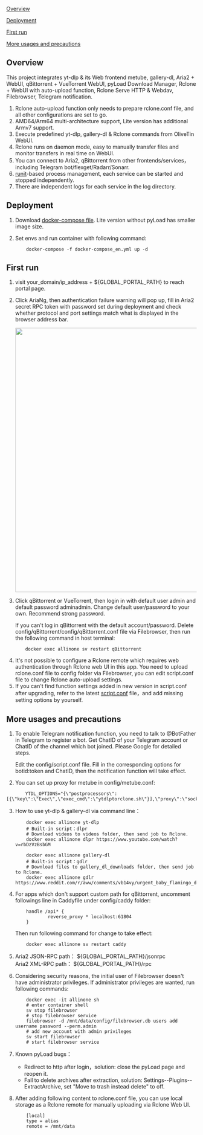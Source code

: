[Overview](#Overview)

[Deployment](#Deployment)

[First run](#first)

[More usages and precautions](#more)  

## <a id="Overview"></a>Overview

This project integrates yt-dlp & its Web frontend metube, gallery-dl, Aria2 + WebUI, qBittorrent + VueTorrent WebUI, pyLoad Download Manager, Rclone + WebUI with auto-upload function, Rclone Serve HTTP & Webdav, Filebrowser, Telegram notification.

 1. Rclone auto-upload function only needs to prepare rclone.conf file, and all other configurations are set to go.
 2. AMD64/Arm64 multi-architecture support, Lite version has additional Armv7 support.
 3. Execute predefined yt-dlp, gallery-dl & Rclone commands from OliveTin WebUI.
 4. Rclone runs on daemon mode, easy to manually transfer files and monitor transfers in real time on WebUI.
 5. You can connect to Aria2, qBittorrent from other frontends/services，including Telegram bot/flexget/Radarr/Sonarr.
 6. [runit](http://smarden.org/runit/index.html)-based process management, each service can be started and stopped independently.
 7. There are independent logs for each service in the log directory.

## <a id="Deployment"></a>Deployment

 1. Download [docker-compose file](https://github.com/wy580477/Leech-AIO-APP-EX/blob/docker/docker-compose_en.yml). Lite version without pyLoad has smaller image size.
 2. Set envs and run container with following command:

            docker-compose -f docker-compose_en.yml up -d

## <a id="first"></a>First run

   1. visit your_domain/ip_address + \${GLOBAL_PORTAL_PATH} to reach portal page.
   2. Click AriaNg, then authentication failure warning will pop up, fill in Aria2 secret RPC token with password set during deployment and check whether protocol and port settings match what is displayed in the browser address bar.  

         <img src="https://user-images.githubusercontent.com/98247050/165651080-b1b79ba6-7cc0-4c7c-b65b-fbc4256f59f9.png"  width="700"/>

   3. Click qBittorrent or VueTorrent, then login in with default user admin and default password adminadmin. Change default user/password to your own. Recommend strong password.

      If you can't log in qBittorrent with the default account/password. Delete config/qBittorrent/config/qBittorrent.conf file via Filebrowser, then run the following command in host terminal:
```
       docker exec allinone sv restart qBittorrent
```  
   4. It's not possible to configure a Rclone remote which requires web authentication through Rclone web UI in this app. You need to upload rclone.conf file to config folder via Filebrowser, you can edit script.conf file to change Rclone auto-upload settings.
   5. If you can't find function settings added in new version in script.conf after upgrading, refer to the latest [script.conf](https://github.com/wy580477/Leech-AIO-APP-EX/blob/docker/content/script.conf) file，and add missing setting options by yourself.

## <a id="more"></a>More usages and precautions
 
 1. To enable Telegram notification function, you need to talk to @BotFather in Telegram to register a bot. Get ChatID of your Telegram account or ChatID of the channel which bot joined. Please Google for detailed steps.
 
    Edit the config/script.conf file. Fill in the corresponding options for botid:token and ChatID, then the notification function will take effect.
 2. You can set up proxy for metube in config/metube.conf:
```
       YTDL_OPTIONS="{\"postprocessors\":[{\"key\":\"Exec\",\"exec_cmd\":\"ytdlptorclone.sh\"}],\"proxy\":\"socks5://127.0.0.1:10808\",\"noprogress\":true}"
```
 3. How to use yt-dlp & gallery-dl via command line：  


            docker exec allinone yt-dlp
            # Built-in script：dlpr
            # Download videos to videos folder, then send job to Rclone.
            docker exec allinone dlpr https://www.youtube.com/watch?v=rbDzVzBsbGM

            docker exec allinone gallery-dl
            # Built-in script：gdlr
            # Download files to gallery_dl_downloads folder, then send job to Rclone.
            docker exec allinone gdlr https://www.reddit.com/r/aww/comments/vb14vy/urgent_baby_flamingo_doing_flamingo_leg/

 4. For apps which don't support custom path for qBittorrent, uncomment followings line in Caddyfile under config/caddy folder:


            handle /api* {       
                    reverse_proxy * localhost:61804
            }

    Then run following command for change to take effect:


            docker exec allinone sv restart caddy

 5. Aria2 JSON-RPC path： \${GLOBAL_PORTAL_PATH}/jsonrpc      
    Aria2 XML-RPC path： \${GLOBAL_PORTAL_PATH}/rpc
 6. Considering security reasons, the initial user of Filebrowser doesn't have administrator privileges. If administrator privileges are wanted, run following commands:  


            docker exec -it allinone sh
            # enter container shell
            sv stop filebrowser
            # stop filebrowser service
            filebrowser -d /mnt/data/config/filebrowser.db users add username password --perm.admin
            # add new account with admin privileges
            sv start filebrowser
            # start filebrowser service

 7. Known pyLoad bugs：
    - Redirect to http after login，solution: close the pyLoad page and reopen it.
    - Fail to delete archives after extraction, solution: Settings--Plugins--ExtractArchive, set "Move to trash instead delete" to off.
 8. After adding following content to rclone.conf file, you can use local storage as a Rclone remote for manually uploading via Rclone Web UI.


            [local]
            type = alias
            remote = /mnt/data


 
